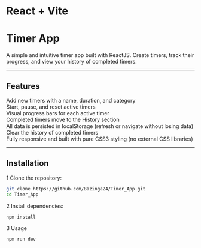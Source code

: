 # React + Vite

# Timer App 

A simple and intuitive timer app built with ReactJS. Create timers, track their progress, and view your history of completed timers.

---

##  Features

 Add new timers with a name, duration, and category  
 Start, pause, and reset active timers  
 Visual progress bars for each active timer  
 Completed timers move to the History section  
 All data is persisted in localStorage (refresh or navigate without losing data)  
 Clear the history of completed timers  
 Fully responsive and built with pure CSS3 styling (no external CSS libraries)

---

##  Installation

1 Clone the repository:

```bash
git clone https://github.com/Bazinga24/Timer_App.git
cd Timer_App
```

2 Install dependencies:
```bash
npm install
```
3 Usage
```bash
npm run dev
```




